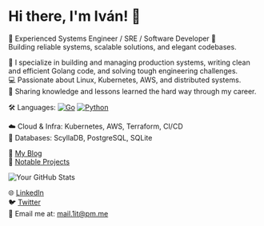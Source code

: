 # Hi there, I'm Iván! 👋  
🌟 Experienced Systems Engineer / SRE / Software Developer 🌟  
Building reliable systems, scalable solutions, and elegant codebases.

🚀 I specialize in building and managing production systems, writing clean and efficient Golang code, and solving tough engineering challenges.  
💻 Passionate about Linux, Kubernetes, AWS, and distributed systems.  
🌱 Sharing knowledge and lessons learned the hard way through my career.

🛠️ Languages: 
[![Go](https://img.shields.io/badge/-Golang-blue)](https://golang.org) 
[![Python](https://img.shields.io/badge/-Python-yellow)](https://www.python.org)  

☁️ Cloud & Infra: Kubernetes, AWS, Terraform, CI/CD  
📂 Databases: ScyllaDB, PostgreSQL, SQLite  

📘 [My Blog](https://medium.com/@tuzhilkin)  
📂 [Notable Projects](https://github.com/1it?tab=repositories) 

![Your GitHub Stats](https://github-readme-stats.vercel.app/api?username=1it&show_icons=true&theme=radical)

🌐 [LinkedIn](https://linkedin.com/in/ituzhilkin)  
🐦 [Twitter](https://twitter.com/tuzhilkin)  
📧 Email me at: mail.1it@pm.me

